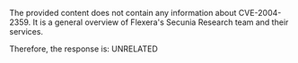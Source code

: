 The provided content does not contain any information about CVE-2004-2359. It is a general overview of Flexera's Secunia Research team and their services.

Therefore, the response is: UNRELATED